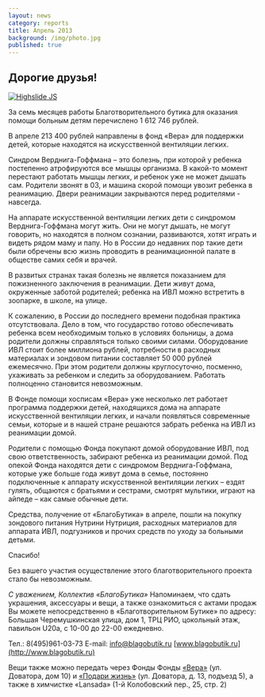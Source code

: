 ```yaml
---
layout: news
category: reports
title: Апрель 2013
background: /img/photo.jpg
published: true
---
```


<h2>Дорогие друзья!</h2>

<div class="slides">
<a href="http://blagobutik.ru/img/nurimanov.jpg" class="highslide" onclick="return hs.expand(this)"><img src="http://blagobutik.ru/img/nurimanov_thumb.jpg" alt="Highslide JS" title="Click to enlarge"></a>
</div>

За семь месяцев работы Благотворительного бутика для оказания помощи больным детям перечислено 1 612 746 рублей.  
  
В апреле 213 400 рублей направлены в фонд «Вера» для поддержки детей, которые находятся на искусственной вентиляции легких.  
  
Синдром Верднига-Гоффмана – это болезнь, при которой у ребенка постепенно атрофируются все мышцы организма. В какой-то момент перестают работать мышцы легких, и ребенок уже не может дышать сам. Родители звонят в 03, и машина скорой помощи увозит ребенка в реанимацию. Двери реанимации закрываются перед родителями - навсегда.  
  
На аппарате искусственной вентиляции легких дети с синдромом Верднига-Гоффмана могут жить. Они не могут дышать, не могут говорить, но находятся в полном сознании, развиваются, хотят играть и видеть рядом маму и папу. Но в России до недавних пор такие дети были обречены всю жизнь проводить в реанимационной палате в обществе самих себя и врачей.  
  
В развитых странах такая болезнь не является показанием для пожизненного заключения в реанимации. Дети живут дома, окруженные заботой родителей; ребенка на ИВЛ можно встретить в зоопарке, в школе, на улице.  
  
К сожалению, в России до последнего времени подобная практика отсутствовала.  Дело в том, что государство готово обеспечивать ребенка всем необходимым только в условиях больницы, а дома родители должны справляться только своими силами. Оборудование ИВЛ стоит более миллиона рублей, потребности в расходных материалах и зондовом питании составляет 50 000 рублей ежемесячно. При этом родители должны круглосуточно, посменно, ухаживать за ребенком и следить за оборудованием. Работать полноценно становится невозможным.  
  
В Фонде помощи хосписам «Вера» уже несколько лет работает программа поддержки детей, находящихся дома на аппарате искусственной вентиляции легких, и начали появляться современные семьи, которые и в нашей стране решаются забрать ребенка на ИВЛ из реанимации домой.  
  
Родители с помощью Фонда покупают домой оборудование ИВЛ, под свою ответственность, забирают ребенка из реанимации домой. Под опекой Фонда находятся дети с синдромом Верднига-Гоффмана, которые уже больше года живут дома в семье, постоянно подключенные к аппарату искусственной вентиляции легких – ездят гулять, общаются с братьями и сестрами, смотрят мультики, играют на айпеде – как самые обычные дети.  
  
Средства, получение от «БлагоБутика» в апреле, пошли на покупку зондового питания Нутрини Нутриция, расходных материалов для аппарата ИВЛ, подгузников и прочих средств по уходу за больными детьми.  
  
Спасибо!

Без вашего участия осуществление этого благотворительного проекта стало бы невозможным.   


*С уважением, 
Коллектив «БлагоБутика»*
Напоминаем, что сдать украшения, аксессуары и вещи, а также ознакомиться с актами продаж Вы можете непосредственно в «Благотворительном Бутике» по адресу: Большая Черемушкинская улица, дом 1, ТРЦ РИО, цокольный этаж, павильон U20а, 
с 10-00 до 22-00 ежедневно.  


Тел.: 8(495)961-03-73  E-mail: [info@blagobutik.ru](mailto:info@blagobutik.ru) [www.blagobutik.ru](http://www.blagobutik.ru)  


Вещи также можно передать через Фонды Фонды [«Вера»](http://www.hospicefund.ru) (ул. Доватора, дом 10) и [«Подари жизнь»](http://podari-zhizn.ru) (ул. Доватора, д. 13, подъезд 5), а также в химчистке «Lansada» (1-й Колобовский пер., 25, стр. 2)